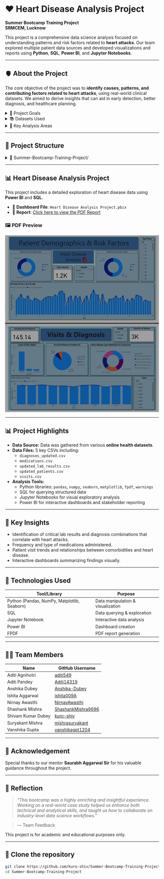 # ❤️ Heart Disease Analysis Project

**Summer Bootcamp Training Project**  
**SRMCEM, Lucknow**  


This project is a comprehensive data science analysis focused on understanding patterns and risk factors related to **heart attacks**. Our team explored multiple patient data sources and developed visualizations and reports using **Python**, **SQL**, **Power BI**, and **Jupyter Notebooks**.

---

## 🫀 About the Project

The core objective of the project was to **identify causes, patterns, and contributing factors related to heart attacks**, using real-world clinical datasets. We aimed to derive insights that can aid in early detection, better diagnosis, and healthcare planning.

<details> 
<summary> 🧩 Project Goals</summary>


- Understand patient demographics and medical history
- Identify key diagnostic markers and abnormal lab results
- Explore the relationship between medications and diagnoses
- Analyze visit patterns and hospitalization frequency
- Integrate and visualize data through dashboards

</details>
<details>
  
<summary> 📚 Datasets Used</summary>
  
- `patients.csv` – Patient demographics and IDs
- `visits.csv` – Details of hospital visits and admissions
- `diagnosis.csv` – Medical diagnoses related to cardiovascular conditions
- `lab_record.csv` – Lab test results (e.g., cholesterol, ECG, blood pressure)
- `medication.csv` – Prescribed drugs and treatment histories

</details>
<details> 
<summary> 🔬 Key Analysis Areas</summary>

- Patient-level profiling
- Temporal patterns in visits and treatments
- Correlation between diagnoses and lab findings
- Effectiveness and frequency of specific medications
- Data integration across files for comprehensive case analysis

The project involved SQL-based data extraction, Python-based analysis using libraries such as **Pandas**, **Matplotlib**, and **Seaborn**, as well as the development of a **Power BI dashboard** for executive-level visual insights.

</details>

---

## 📁 Project Structure


<details> <summary>📁 Summer-Bootcamp-Training-Project/</summary>

│

├── 📁 CSV/

│   ├── diagnoses+lab_results.csv

│   ├── diagnoses_updated.csv

│   ├── medications.csv

│   ├── patient+visit.csv

│   ├── patients+visits.csv

│   ├── updated_lab_results.csv

│   └── updated_patients.csv

│   └── visits.csv

│

├── 📁 Code/

│   ├──Heart_Disease_(Lab_result+Medication+Diagnoses).ipynb/

│   ├── diagnoses+lab_result.ipynb

│   ├── paitents_.analysis.ipynb

│   ├── patients+visits.ipynb

│   └── visit_analysis.ipynb

│

├── 📁 SQL/

│   ├── heart_disease.sql

│   └── SQL_Report.pdf

│

├── 📁 PDF/

│   ├── Heart Disease Analysis Project.pdf

│   ├── Heart Disease.pdf

│   ├── Heart_Disease_Report.pdf

│   ├── Paitent_View.pdf

│   └── lab_diagnosis_analysis.pdf

│

├── 📁 PowerBI/

│   └── Heart Disease Analysis Project.pbix

│

└── README.md

</details>


---

## 📊 Heart Disease Analysis Project

This project includes a detailed exploration of heart disease data using **Power BI** and **SQL**.

- 🧠 **Dashboard File**: `Heart Disease Analysis Project.pbix`
- 📄 **Report**: [Click here to view the PDF Report](https://github.com/kuro-shiv/Summer-Bootcamp-Training-Project/blob/main/PDF/Heart%20Disease%20Analysis%20Project.pdf)

### 🖼️ PDF Preview

![Heart Disease Report Preview](https://github.com/kuro-shiv/Summer-Bootcamp-Training-Project/blob/main/PDF/img.png)






---

## 📊 Project Highlights

- **Data Source:** Data was gathered from various **online health datasets**.
- **Data Files:** 5 key CSVs including:
  - `diagnoses_updated.csv`
  - `medications.csv`
  - `updated_lab_results.csv`
  - `updated_patients.csv`
  - `visits.csv`
- **Analysis Tools:**
  - Python libraries: `pandas`, `numpy`, `seaborn`, `matplotlib`, `fpdf`, `warnings`
  - SQL for querying structured data
  - Jupyter Notebooks for visual exploratory analysis
  - Power BI for interactive dashboards and stakeholder reporting

---

## 🧠 Key Insights

- Identification of critical lab results and diagnosis combinations that correlate with heart attacks.
- Frequency and type of medications administered.
- Patient visit trends and relationships between comorbidities and heart disease.
- Interactive dashboards summarizing findings visually.

---

## 📌 Technologies Used

| Tool/Library      | Purpose                         |
|-------------------|----------------------------------|
| Python (Pandas, NumPy, Matplotlib, Seaborn) | Data manipulation & visualization |
| SQL               | Data querying & exploration     |
| Jupyter Notebook  | Interactive data analysis       |
| Power BI          | Dashboard creation              |
| FPDF              | PDF report generation           |

---

## 👩‍💻 Team Members

| Name                | GitHub Username         |
|---------------------|-------------------------|
| Aditi Agnihotri     | [aditi549](https://github.com/aditi549)  
| Aditi Pandey        | [Aditi14319](https://github.com/Aditi14319)  
| Anshika Dubey       | [Anshika-Dubey](https://github.com/Anshika-Dubey)  
| Ishita Aggarwal     | [ishita009A](https://github.com/ishita009A)  
| Nirnay Awasthi      | [NirnayAwasthi](https://github.com/NirnayAwasthi)  
| Shashank Mishra     | [ShashankMishra9696](https://github.com/ShashankMishra9696)  
| Shivam Kumar Dubey  | [kuro-shiv](https://github.com/kuro-shiv)  
| Suryakant Mishra    | [mishrasuryakant](https://github.com/mishrasuryakant)  
| Vanshika Gupta      | [vanshikagpt1204](https://github.com/vanshikagpt1204)  

---

## 🙏 Acknowledgement

Special thanks to our mentor **Saurabh Aggarwal Sir** for his valuable guidance throughout the project.

---

## 📜 Reflection 

> _"This bootcamp was a highly enriching and insightful experience. Working on a real-world case study helped us enhance both technical and analytical skills, and taught us how to collaborate on industry-level data science workflows."_  

> — Team Feedback


This project is for academic and educational purposes only.




---
## 📎 Clone the repository

   ```bash
   git clone https://github.com/kuro-shiv/Summer-Bootcamp-Training-Project
   cd Summer-Bootcamp-Training-Project



